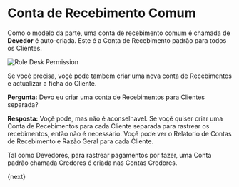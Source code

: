 <!-- add-breadcrumbs -->
# Conta de Recebimento Comum

Como o modelo da parte, uma conta de recebimento comum é chamada de **Devedor** é auto-criada. Este é a Conta de Recebimento padrão para todos os Clientes.

<img alt="Role Desk Permission" class="screenshot" src="{{docs_base_url}}/assets/img/articles/common-receivable.png">

Se voçê precisa, voçê pode tambem criar uma nova conta de Recebimentos e actualizar a ficha do Cliente.

**Pergunta:** Devo eu criar uma conta de Recebimentos para Clientes separada?

**Resposta:** Voçê pode, mas não é aconselhavel. Se voçê quiser criar uma Conta de Recebimentos para cada Cliente separada para rastrear os recebimentos, então não é necessário. Voçê pode ver o Relatorio de Contas de Recebimento e Razão Geral para cada Cliente.

Tal como Devedores, para rastrear pagamentos por fazer, uma Conta padrão chamada Credores é criada nas Contas Credores.

{next}
